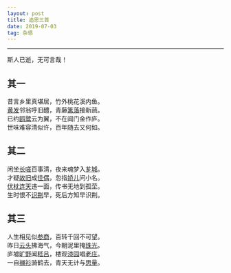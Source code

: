 ```yaml
---
layout: post
title: 追思三首
date: 2019-07-03
tag: 杂感
---
```


---

斯人已逝，无可言哉！

## 其一
昔言乡里真堪居，竹外桃花溪内鱼。  
[黄发](https://www.zdic.net/hans/%E9%BB%84%E5%8F%91)邻翁呼旧醴，青藤[篱落](https://www.zdic.net/hans/%E7%AF%B1%E8%90%BD)接新蔬。  
已约[鸥鹭](https://www.zdic.net/hans/%E9%B8%A5%E9%B9%AD%E7%9B%9F)云为翼，不在阊门金作庐。  
世味难容清似许，百年随去又何如。

## 其二
闲坐[长嗟](https://www.zdic.net/hans/%E9%95%BF%E5%97%9F)百事清，夜来魂梦入[芗城](https://baike.baidu.com/item/%E8%8A%97%E5%9F%8E/13878888)。  
才疑[故旧](https://www.zdic.net/hans/%E6%95%85%E6%97%A7)成[佳偶](https://www.zdic.net/hans/%E4%BD%B3%E5%81%B6)，忽指[娇儿](https://www.zdic.net/hans/%E5%A8%87%E5%84%BF)问小名。  
[伏枕](https://www.zdic.net/hans/%E4%BC%8F%E6%9E%95)[连天](https://www.zdic.net/hans/%E8%BF%9E%E5%A4%A9)违一面，传书无地到孤茔。  
生时恨不[识荆](https://www.zdic.net/hans/%E8%AF%86%E8%8D%86)早，死后方知早识荆。

## 其三
人生相见似[参商](https://www.zdic.net/hans/%E5%8F%82%E5%95%86)，百转千回不可望。  
昨日[云头](https://www.zdic.net/hans/%E4%BA%91%E5%A4%B4)拂海气，今朝泥里掩[珠光](https://www.zdic.net/hans/%E7%8F%A0%E5%85%89)。  
庐墟[旷野](https://www.zdic.net/hans/%E6%97%B7%E9%87%8E)闻[嵇吕](https://www.zdic.net/hans/%E5%B5%87%E5%90%95)，楼观[漆园](https://www.zdic.net/hans/%E6%BC%86%E5%9B%AD)唱[老庄](https://www.zdic.net/hans/%E8%80%81%E5%BA%84)。  
一自[襕衫](https://www.zdic.net/hans/%E8%A5%95%E8%A1%AB)骑鹤去，青天无计与[思量](https://baike.baidu.com/item/%E6%80%9D%E9%87%8F)。
<br><br>